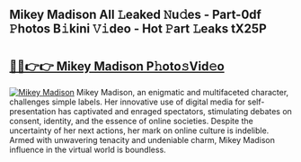 ## Mikey Madison All 𝙻eaked 𝙽u𝚍es - Part-0df 𝙿hotos B𝚒kini 𝚅𝚒deo - Hot 𝙿art 𝙻eaks tX25P

# <h2><a href="http://ld3qm2.urlbe.top/?page=Mikey+Madison">🔗🔗👉👉 Mikey Madison P𝚑oto𝚜Vid𝚎o</a></h2>

[![Mikey Madison](https://i.imgur.com/eBuTRDB.gif)](http://ld3qm2.urlbe.top/?page=Mikey+Madison)
Mikey Madison, an enigmatic and multifaceted character, challenges simple labels. Her innovative use of digital media for self-presentation has captivated and enraged spectators, stimulating debates on consent, identity, and the essence of online societies. Despite the uncertainty of her next actions, her mark on online culture is indelible. Armed with unwavering tenacity and undeniable charm, Mikey Madison influence in the virtual world is boundless.
